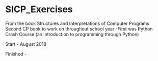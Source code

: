 # SICP_Exercises
From the book Structures and Interpretations of Computer Programs 
Second CP book to work on throughout school year
   -First was Python Crash Course (an introduction to programming through Python)

Start - August 2018

Finished - 
